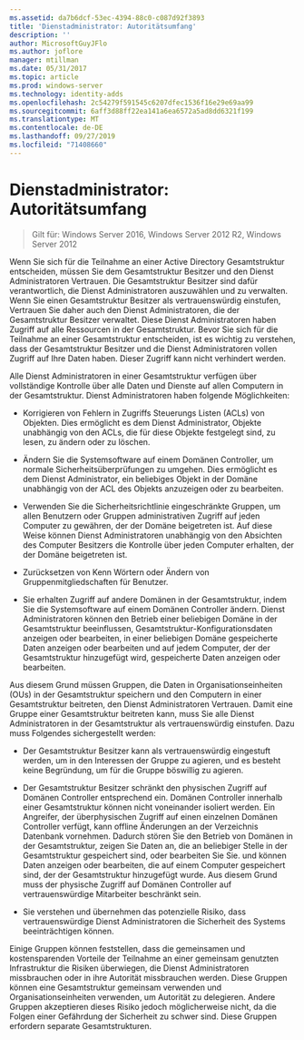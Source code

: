 ```yaml
---
ms.assetid: da7b6dcf-53ec-4394-88c0-c087d92f3893
title: 'Dienstadministrator: Autoritätsumfang'
description: ''
author: MicrosoftGuyJFlo
ms.author: joflore
manager: mtillman
ms.date: 05/31/2017
ms.topic: article
ms.prod: windows-server
ms.technology: identity-adds
ms.openlocfilehash: 2c54279f591545c6207dfec1536f16e29e69aa99
ms.sourcegitcommit: 6aff3d88ff22ea141a6ea6572a5ad8dd6321f199
ms.translationtype: MT
ms.contentlocale: de-DE
ms.lasthandoff: 09/27/2019
ms.locfileid: "71408660"
---
```

# <a name="service-administrator-scope-of-authority"></a>Dienstadministrator: Autoritätsumfang

>Gilt für: Windows Server 2016, Windows Server 2012 R2, Windows Server 2012

Wenn Sie sich für die Teilnahme an einer Active Directory Gesamtstruktur entscheiden, müssen Sie dem Gesamtstruktur Besitzer und den Dienst Administratoren Vertrauen. Die Gesamtstruktur Besitzer sind dafür verantwortlich, die Dienst Administratoren auszuwählen und zu verwalten. Wenn Sie einen Gesamtstruktur Besitzer als vertrauenswürdig einstufen, Vertrauen Sie daher auch den Dienst Administratoren, die der Gesamtstruktur Besitzer verwaltet. Diese Dienst Administratoren haben Zugriff auf alle Ressourcen in der Gesamtstruktur. Bevor Sie sich für die Teilnahme an einer Gesamtstruktur entscheiden, ist es wichtig zu verstehen, dass der Gesamtstruktur Besitzer und die Dienst Administratoren vollen Zugriff auf Ihre Daten haben. Dieser Zugriff kann nicht verhindert werden.  
  
Alle Dienst Administratoren in einer Gesamtstruktur verfügen über vollständige Kontrolle über alle Daten und Dienste auf allen Computern in der Gesamtstruktur. Dienst Administratoren haben folgende Möglichkeiten:  
  
-   Korrigieren von Fehlern in Zugriffs Steuerungs Listen (ACLs) von Objekten. Dies ermöglicht es dem Dienst Administrator, Objekte unabhängig von den ACLs, die für diese Objekte festgelegt sind, zu lesen, zu ändern oder zu löschen.  
  
-   Ändern Sie die Systemsoftware auf einem Domänen Controller, um normale Sicherheitsüberprüfungen zu umgehen. Dies ermöglicht es dem Dienst Administrator, ein beliebiges Objekt in der Domäne unabhängig von der ACL des Objekts anzuzeigen oder zu bearbeiten.  
  
-   Verwenden Sie die Sicherheitsrichtlinie eingeschränkte Gruppen, um allen Benutzern oder Gruppen administrativen Zugriff auf jeden Computer zu gewähren, der der Domäne beigetreten ist. Auf diese Weise können Dienst Administratoren unabhängig von den Absichten des Computer Besitzers die Kontrolle über jeden Computer erhalten, der der Domäne beigetreten ist.  
  
-   Zurücksetzen von Kenn Wörtern oder Ändern von Gruppenmitgliedschaften für Benutzer.  
  
-   Sie erhalten Zugriff auf andere Domänen in der Gesamtstruktur, indem Sie die Systemsoftware auf einem Domänen Controller ändern. Dienst Administratoren können den Betrieb einer beliebigen Domäne in der Gesamtstruktur beeinflussen, Gesamtstruktur-Konfigurationsdaten anzeigen oder bearbeiten, in einer beliebigen Domäne gespeicherte Daten anzeigen oder bearbeiten und auf jedem Computer, der der Gesamtstruktur hinzugefügt wird, gespeicherte Daten anzeigen oder bearbeiten.  
  
Aus diesem Grund müssen Gruppen, die Daten in Organisationseinheiten (OUs) in der Gesamtstruktur speichern und den Computern in einer Gesamtstruktur beitreten, den Dienst Administratoren Vertrauen. Damit eine Gruppe einer Gesamtstruktur beitreten kann, muss Sie alle Dienst Administratoren in der Gesamtstruktur als vertrauenswürdig einstufen. Dazu muss Folgendes sichergestellt werden:  
  
-   Der Gesamtstruktur Besitzer kann als vertrauenswürdig eingestuft werden, um in den Interessen der Gruppe zu agieren, und es besteht keine Begründung, um für die Gruppe böswillig zu agieren.  
  
-   Der Gesamtstruktur Besitzer schränkt den physischen Zugriff auf Domänen Controller entsprechend ein. Domänen Controller innerhalb einer Gesamtstruktur können nicht voneinander isoliert werden. Ein Angreifer, der überphysischen Zugriff auf einen einzelnen Domänen Controller verfügt, kann offline Änderungen an der Verzeichnis Datenbank vornehmen. Dadurch stören Sie den Betrieb von Domänen in der Gesamtstruktur, zeigen Sie Daten an, die an beliebiger Stelle in der Gesamtstruktur gespeichert sind, oder bearbeiten Sie Sie. und können Daten anzeigen oder bearbeiten, die auf einem Computer gespeichert sind, der der Gesamtstruktur hinzugefügt wurde. Aus diesem Grund muss der physische Zugriff auf Domänen Controller auf vertrauenswürdige Mitarbeiter beschränkt sein.  
  
-   Sie verstehen und übernehmen das potenzielle Risiko, dass vertrauenswürdige Dienst Administratoren die Sicherheit des Systems beeinträchtigen können.  
  
Einige Gruppen können feststellen, dass die gemeinsamen und kostensparenden Vorteile der Teilnahme an einer gemeinsam genutzten Infrastruktur die Risiken überwiegen, die Dienst Administratoren missbrauchen oder in ihre Autorität missbrauchen werden. Diese Gruppen können eine Gesamtstruktur gemeinsam verwenden und Organisationseinheiten verwenden, um Autorität zu delegieren. Andere Gruppen akzeptieren dieses Risiko jedoch möglicherweise nicht, da die Folgen einer Gefährdung der Sicherheit zu schwer sind. Diese Gruppen erfordern separate Gesamtstrukturen.  
  


